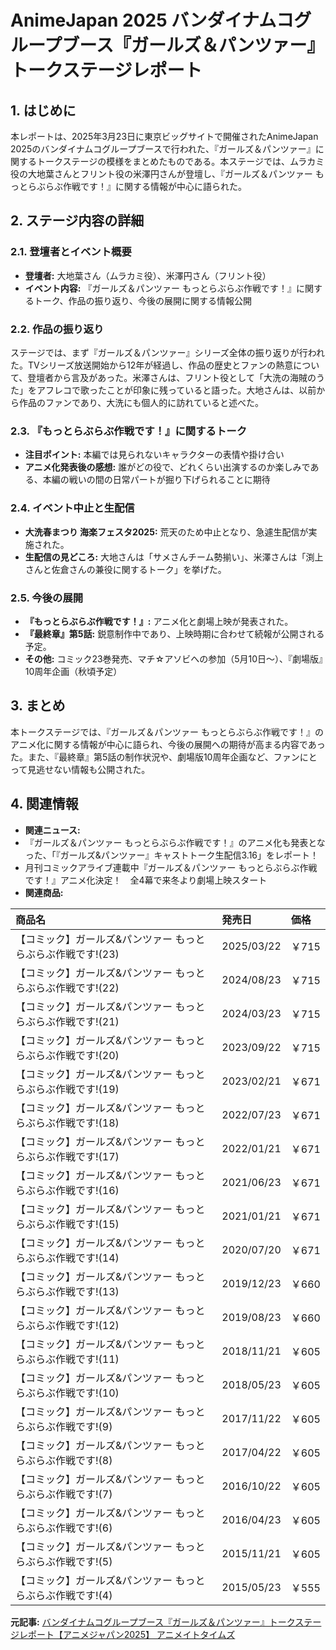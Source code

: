 # AnimeJapan 2025 バンダイナムコグループブース『ガールズ＆パンツァー』トークステージレポート

## 1. はじめに

本レポートは、2025年3月23日に東京ビッグサイトで開催されたAnimeJapan 2025のバンダイナムコグループブースで行われた、『ガールズ＆パンツァー』に関するトークステージの模様をまとめたものである。本ステージでは、ムラカミ役の大地葉さんとフリント役の米澤円さんが登壇し、『ガールズ＆パンツァー もっとらぶらぶ作戦です！』に関する情報が中心に語られた。

## 2. ステージ内容の詳細

### 2.1. 登壇者とイベント概要

* **登壇者:** 大地葉さん（ムラカミ役）、米澤円さん（フリント役）
* **イベント内容:** 『ガールズ＆パンツァー もっとらぶらぶ作戦です！』に関するトーク、作品の振り返り、今後の展開に関する情報公開

### 2.2. 作品の振り返り

ステージでは、まず『ガールズ＆パンツァー』シリーズ全体の振り返りが行われた。TVシリーズ放送開始から12年が経過し、作品の歴史とファンの熱意について、登壇者から言及があった。米澤さんは、フリント役として「大洗の海賊のうた」をアフレコで歌ったことが印象に残っていると語った。大地さんは、以前から作品のファンであり、大洗にも個人的に訪れていると述べた。

### 2.3. 『もっとらぶらぶ作戦です！』に関するトーク

* **注目ポイント:** 本編では見られないキャラクターの表情や掛け合い
* **アニメ化発表後の感想:** 誰がどの役で、どれくらい出演するのか楽しみである、本編の戦いの間の日常パートが掘り下げられることに期待

### 2.4. イベント中止と生配信

* **大洗春まつり 海楽フェスタ2025:** 荒天のため中止となり、急遽生配信が実施された。
* **生配信の見どころ:** 大地さんは「サメさんチーム勢揃い」、米澤さんは「渕上さんと佐倉さんの兼役に関するトーク」を挙げた。

### 2.5. 今後の展開

* **『もっとらぶらぶ作戦です！』:** アニメ化と劇場上映が発表された。
* **『最終章』第5話:** 鋭意制作中であり、上映時期に合わせて続報が公開される予定。
* **その他:** コミック23巻発売、マチ☆アソビへの参加（5月10日～）、『劇場版』10周年企画（秋頃予定）

## 3. まとめ

本トークステージでは、『ガールズ＆パンツァー もっとらぶらぶ作戦です！』のアニメ化に関する情報が中心に語られ、今後の展開への期待が高まる内容であった。また、『最終章』第5話の制作状況や、劇場版10周年企画など、ファンにとって見逃せない情報も公開された。

## 4. 関連情報

* **関連ニュース:**
 * 『ガールズ＆パンツァー もっとらぶらぶ作戦です！』のアニメ化も発表となった、「『ガールズ&パンツァー』キャストトーク生配信3.16」をレポート！
 * 月刊コミックアライブ連載中『ガールズ＆パンツァー もっとらぶらぶ作戦です！』アニメ化決定！　全4幕で来冬より劇場上映スタート
* **関連商品:**

 | 商品名 | 発売日 | 価格 |
 | :--------------------------------------------------- | :------------ | :----- |
 | 【コミック】ガールズ&パンツァー もっとらぶらぶ作戦です!(23) | 2025/03/22 | ￥715 |
 | 【コミック】ガールズ&パンツァー もっとらぶらぶ作戦です!(22) | 2024/08/23 | ￥715 |
 | 【コミック】ガールズ&パンツァー もっとらぶらぶ作戦です!(21) | 2024/03/23 | ￥715 |
 | 【コミック】ガールズ&パンツァー もっとらぶらぶ作戦です!(20) | 2023/09/22 | ￥715 |
 | 【コミック】ガールズ&パンツァー もっとらぶらぶ作戦です!(19) | 2023/02/21 | ￥671 |
 | 【コミック】ガールズ&パンツァー もっとらぶらぶ作戦です!(18) | 2022/07/23 | ￥671 |
 | 【コミック】ガールズ&パンツァー もっとらぶらぶ作戦です!(17) | 2022/01/21 | ￥671 |
 | 【コミック】ガールズ&パンツァー もっとらぶらぶ作戦です!(16) | 2021/06/23 | ￥671 |
 | 【コミック】ガールズ&パンツァー もっとらぶらぶ作戦です!(15) | 2021/01/21 | ￥671 |
 | 【コミック】ガールズ&パンツァー もっとらぶらぶ作戦です!(14) | 2020/07/20 | ￥671 |
 | 【コミック】ガールズ&パンツァー もっとらぶらぶ作戦です!(13) | 2019/12/23 | ￥660 |
 | 【コミック】ガールズ&パンツァー もっとらぶらぶ作戦です!(12) | 2019/08/23 | ￥660 |
 | 【コミック】ガールズ&パンツァー もっとらぶらぶ作戦です!(11) | 2018/11/21 | ￥605 |
 | 【コミック】ガールズ&パンツァー もっとらぶらぶ作戦です!(10) | 2018/05/23 | ￥605 |
 | 【コミック】ガールズ&パンツァー もっとらぶらぶ作戦です!(9) | 2017/11/22 | ￥605 |
 | 【コミック】ガールズ&パンツァー もっとらぶらぶ作戦です!(8) | 2017/04/22 | ￥605 |
 | 【コミック】ガールズ&パンツァー もっとらぶらぶ作戦です!(7) | 2016/10/22 | ￥605 |
 | 【コミック】ガールズ&パンツァー もっとらぶらぶ作戦です!(6) | 2016/04/23 | ￥605 |
 | 【コミック】ガールズ&パンツァー もっとらぶらぶ作戦です!(5) | 2015/11/21 | ￥605 |
 | 【コミック】ガールズ&パンツァー もっとらぶらぶ作戦です!(4) | 2015/05/23 | ￥555 |


**元記事:** [バンダイナムコグループブース『ガールズ＆パンツァー』トークステージレポート【アニメジャパン2025】 アニメイトタイムズ](https://www.animatetimes.com/news/details.php?id=1742716714)